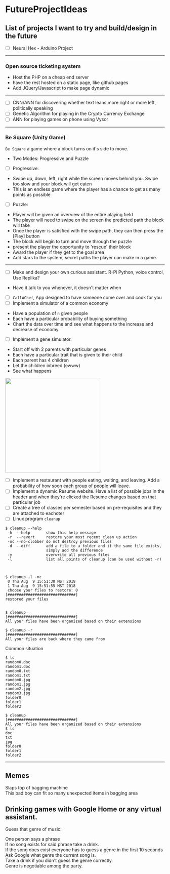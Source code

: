 # FutureProjectIdeas
## List of projects I want to try and build/design in the future

- [ ] Neural Hex - Arduino Project

---

### Open source ticketing system
- Host the PHP on a cheap end server
- have the rest hosted on a static page, like github pages
- Add JQuery/Javascript to make page dynamic

---

- [ ] CNN/ANN for discovering whether text leans more right or more left, politically speaking
- [ ] Genetic Algorithm for playing in the Crypto Currency Exchange
- [ ] ANN for playing games on phone using Vysor

---

### Be Square (Unity Game)
`Be Square` a game where a block turns on it's side to move.
- Two Modes: Progressive and Puzzle
- [ ] Progressive:
- Swipe up, down, left, right while the screen moves behind you. Swipe too slow and your block will get eaten
- This is an endless game where the player has a chance to get as many points as possible

- [ ] Puzzle:
- Player will be given an overview of the entire playing field
- The player will need to swipe on the screen the predicted path the block will take
- Once the player is satisfied with the swipe path, they can then press the [Play] button
- The block will begin to turn and move through the puzzle
- present the player the opportunity to 'rescue' their block
- Award the player if they get to the goal area
- Add stars to the system, secret paths the player can make in a game.

---

- [ ] Make and design your own curious assistant. R-Pi Python, voice control, Use Replika?
- Have it talk to you whenever, it doesn't matter when
- [ ] `CallAChef`, App designed to have someone come over and cook for you
- [ ] Implement a simulator of a common economy
- Have a population of `n` given people
- Each have a particular probability of buying something
- Chart the data over time and see what happens to the increase and decrease of economy
- [ ] Implement a gene simulator. 
- Start off with 2 parents with particular genes
- Each have a particular trait that is given to their child
- Each parent has 4 children
- Let the children inbreed (ewww) 
- See what happens
<img src="https://i.imgur.com/XDaqs02.png" width=300>

- [ ] Implement a restaurant with people eating, waiting, and leaving. Add a probability of how soon each group of people will leave. 
- [ ] Implement a dynamic Resume website. Have a list of possible jobs in the header and when they're clicked the Resume changes based on that particular job
- [ ] Create a tree of classes per semester based on pre-requisites and they are attached to eachoter
- [ ] Linux program `cleanup`
```
$ cleanup --help
 -h  --help       show this help message
 -r  --revert     restore your most recent clean up action
 -nc --no-clobber do not destroy previous files
 -d  --diff       add a file to a folder and if the same file exists,
                  simply add the difference
 -y               overwrite all previous files
 -l               list all points of cleanup (can be used without -r)
 
 
 
$ cleanup -l -nc
 0 Thu Aug  9 15:51:38 MST 2018
 1 Thu Aug  9 15:51:55 MST 2018
 choose your files to restore: 0
[##############################]
restored your files


$ cleanup
[##############################]
All your files have been organized based on their extensions

$ cleanup -r
[##############################]
All your files are back where they came from
```
Common situation

```
$ ls
random0.doc
random1.doc
random0.txt
random1.txt
random0.jpg
random1.jpg
random2.jpg
random3.jpg
folder0
folder1
folder2

$ cleanup
[##############################]
All your files have been organized based on their extensions
$ ls
doc
txt
jpg
folder0
folder1
folder2
```

<hr>

## Memes

Slaps top of bagging machine\
This bad boy can fit so many unexpected items in bagging area

## Drinking games with Google Home or any virtual assistant.

Guess that genre of music: 

One person says a phrase\
If no song exists for said phrase take a drink.\
If the song does exist everyone has to guess a genre in the first 10 seconds\
Ask Google what genre the current song is.\
Take a drink if you didn't guess the genre correctly.\
Genre is negotiable among the party.
